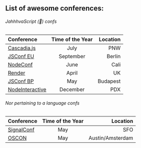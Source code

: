 ## List of awesome conferences:

###### JahhhvaScript (:maple_leaf:) confs

| Conference | Time of the Year | Location |
| :------------ |:---------------:| -----:|
| [Cascadia.js](https://twitter.com/cascadiajs) | July | PNW |
| [JSConf EU](https://twitter.com/jsconfeu) | September | Berlin |
| [NodeConf](https://twitter.com/nodeconf) | June | Cali |
| [Render](https://twitter.com/render_conf)| April | UK |
| [JSConf BP](https://twitter.com/jsconfbp) | May | Budapest |
| [NodeInteractive](http://events.linuxfoundation.org/events/node-interactive) | December | PDX |

###### Nor pertaining to a language confs 

| Conference | Time of the Year | Location |
| :------------ |:---------------:| -----:|
| [SignalConf](https://twitter.com/signalconf) | May | SFO |
| [OSCON](https://twitter.com/oscon) | May | Austin/Amsterdam |
